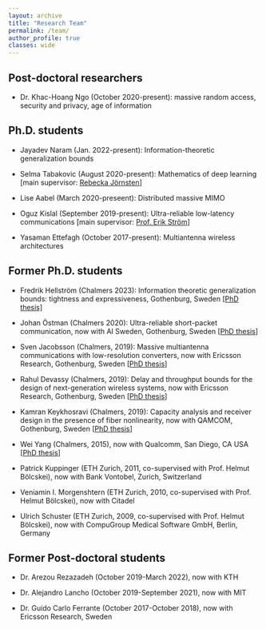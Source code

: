 ```yaml
---
layout: archive
title: "Research Team"
permalink: /team/
author_profile: true
classes: wide
---
```


## Post-doctoral researchers

- Dr. Khac-Hoang Ngo (October 2020-present): massive random access, security and privacy, age of information

## Ph.D. students

- Jayadev Naram (Jan. 2022-present): Information-theoretic generalization bounds 

- Selma Tabakovic (August 2020-present): Mathematics of deep learning  [main supervisor: [Rebecka Jörnsten](http://www.math.chalmers.se/~jornsten/)]

- Lise Aabel (March 2020-preseent): Distributed massive MIMO 

- Oguz Kislal (September 2019-present): Ultra-reliable low-latency communications [main supervisor: [Prof. Erik Ström](https://www.chalmers.se/en/staff/Pages/erik-strom.aspx)]

- Yasaman Ettefagh (October 2017-present): Multiantenna wireless architectures

<!-- - Johan Östman (September 2015-present): Ultra-reliable low-latency communications [co-supervised with Prof. Erik Ström] -->

<!-- - Sven Jacobsson (March 2015-present): Massive MIMO with low precision converters [industrial PhD student at Ericsson Research]

- Kamran Keykhosravi (March 2014-present): Information theory for fiber-optic channels [co-supervised with Prof. Erik Agrell]

- Rahul Devassy (August 2013 - present): fading networks at finite blocklength -->

## Former Ph.D. students

- Fredrik Hellström (Chalmers 2023): Information theoretic generalization bounds: tightness and expressiveness, Gothenburg, Sweden [[PhD thesis]](https://evt.ungpd.com/Issues/dd1df13d-d893-48ef-a233-559dfdfd586e/Click?ContactId=8ad52a77-803a-4e7f-98d9-d9f1be23f3d1&url=https%3a%2f%2fchalmersuniversity.box.com%2fs%2fy7a50qdyxaz988vdasl18yfj9op2j9pu)

-  Johan Östman (Chalmers 2020): Ultra-reliable short-packet communication, now with AI Sweden, Gothenburg, Sweden [[PhD thesis](https://chalmersuniversity.app.box.com/file/727304702240?s=4x3icks6qfbmbbjahzy9m4bihpyjb39u)]
 
- Sven Jacobsson (Chalmers, 2019): Massive multiantenna communications with low-resolution converters, now with Ericsson Research, Gothenburg, Sweden \[[PhD thesis](https://chalmersuniversity.box.com/s/7gmf42jcxnfu8a02wx9r3si2e5c9qx2t)]

- Rahul Devassy (Chalmers, 2019): Delay and throughput bounds for the design of next-generation wireless systems, now with Ericsson Research, Gothenburg, Sweden
 \[[PhD thesis](https://chalmersuniversity.box.com/s/jjz97z6tjvpqlq2pgeg16pj5n60tr1h0)]

- Kamran Keykhosravi (Chalmers, 2019): Capacity analysis and receiver design in the presence of fiber nonlinearity, now with QAMCOM, Gothenburg, Sweden
 \[[PhD thesis](https://chalmersuniversity.box.com/s/t12r161q6khcrx3aal4u9ho8mzlewncx)]

- Wei Yang (Chalmers, 2015), now with Qualcomm, San Diego, CA USA \[[PhD thesis](https://chalmersuniversity.box.com/shared/static/cp3xuzd81of6k9c6a3ajgezbfnzbospd.pdf)]

- Patrick Kuppinger (ETH Zurich, 2011, co-supervised with Prof. Helmut Bölcskei), now with Bank Vontobel, Zurich, Switzerland

- Veniamin I. Morgenshtern (ETH Zurich, 2010, co-supervised with Prof. Helmut Bölcskei), now with Citadel

- Ulrich Schuster (ETH Zurich, 2009, co-supervised with Prof. Helmut Bölcskei), now with CompuGroup Medical Software GmbH, Berlin, Germany

## Former Post-doctoral students
- Dr. Arezou Rezazadeh (October 2019-March 2022), now with KTH

- Dr. Alejandro Lancho (October 2019-September 2021), now with MIT

- Dr. Guido Carlo Ferrante (October 2017-October 2018), now with Ericsson Research, Sweden
